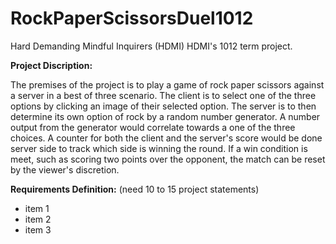 # RockPaperScissorsDuel1012
Hard Demanding Mindful Inquirers (HDMI)
HDMI's 1012 term project.


**Project Discription:**

The premises of the project is to play a game of rock paper scissors against a server in a best of three scenario. The client is to select one of the three options by clicking an image of their selected option. The server is to then determine its own option of rock by a random number generator. A number output from the generator would correlate towards a one of the three choices. A counter for both the client and the server's score would be done server side to track which side is winning the round. If a win condition is meet, such as scoring two points over the opponent, the match can be reset by the viewer's discretion.


**Requirements Definition:**
(need 10 to 15 project statements)

* item 1
* item 2
* item 3 



